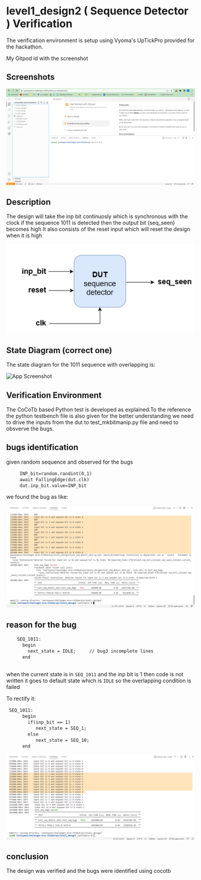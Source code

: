 # level1_design2 ( Sequence Detector ) Verification
The verification environment is setup using Vyoma's UpTickPro provided for the hackathon.

My Gitpod id with the screenshot


## Screenshots

![App Screenshot](https://github.com/Arun-Chikkaraju/vyoma-arun/blob/main/gitpod%20home%20screen.png)

## Description
The design will take the inp bit continuosly which is synchronous with the clock 
if the sequence 1011 is detected then the output bit (seq_seen) becomes high
It also consists of the reset input which will reset the design when it is high

![App Screenshot](https://github.com/Arun-Chikkaraju/vyoma-arun/blob/main/p1.png)

## State Diagram (correct one)

The state diagram for the 1011 sequence with overlapping is:

![App Screenshot](https://github.com/Arun-Chikkaraju/vyoma-arun/blob/main/p2.png)



## Verification Environment

  The CoCoTb based Python test is developed as explained.To the reference the python testbench file is also given for the better understanding
  we need to drive the inputs from the dut to test_mkbitmanip.py file and need to obsverve the bugs.
  
## bugs identification

 given random sequence and observed for the bugs 
  
  

```
     INP_bit=random.randint(0,1)
     await FallingEdge(dut.clk)
     dut.inp_bit.value=INP_bit
```
 
 we found the bug as like:
 
 ![App Screenshot](https://github.com/Arun-Chikkaraju/vyoma-arun/blob/main/p3.png)
 

 



## reason for the bug


```
    SEQ_1011:
      begin
        next_state = IDLE;     // bug3 incomplete lines
      end
      
```

when the current state is in ``SEQ_1011`` and the inp bit is 1 then code is not written it goes to 
default state which is ``IDLE`` so the overlapping condition is failed

To rectify it:


```
 SEQ_1011:
      begin
        if(inp_bit == 1)
           next_state = SEQ_1;
        else
           next_state = SEQ_10;
      end
```

 ![App Screenshot](https://github.com/Arun-Chikkaraju/vyoma-arun/blob/main/p4.png)

## conclusion 

The design was verified and the bugs were identified using cocotb
